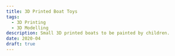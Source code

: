 ```yaml
---
title: 3D Printed Boat Toys
tags: 
  - 3D Printing
  - 3D Modelling
description: Small 3D printed boats to be painted by children.
date: 2020-04
draft: true
---
```

